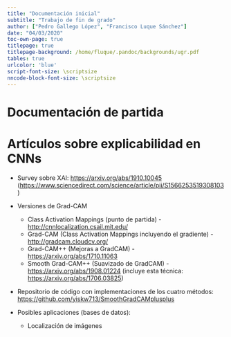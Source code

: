 ```yaml
---
title: "Documentación inicial"
subtitle: "Trabajo de fin de grado"
author: ["Pedro Gallego López", "Francisco Luque Sánchez"]
date: "04/03/2020"
toc-own-page: true
titlepage: true
titlepage-background: /home/fluque/.pandoc/backgrounds/ugr.pdf
tables: true
urlcolor: 'blue'
script-font-size: \scriptsize
nncode-block-font-size: \scriptsize
---
```


# Documentación de partida

# Artículos sobre explicabilidad en CNNs

- Survey sobre XAI: https://arxiv.org/abs/1910.10045 (https://www.sciencedirect.com/science/article/pii/S1566253519308103)
- Versiones de Grad-CAM
  - Class Activation Mappings (punto de partida) - http://cnnlocalization.csail.mit.edu/
  - Grad-CAM (Class Activation Mappings incluyendo el gradiente) - http://gradcam.cloudcv.org/
  - Grad-CAM++ (Mejoras a GradCAM) - https://arxiv.org/abs/1710.11063
  - Smooth Grad-CAM++ (Suavizado de GradCAM) - https://arxiv.org/abs/1908.01224 (incluye esta técnica: https://arxiv.org/abs/1706.03825)

- Repositorio de código con implementaciones de los cuatro métodos: https://github.com/yiskw713/SmoothGradCAMplusplus

- Posibles aplicaciones (bases de datos):
  - Localización de imágenes
